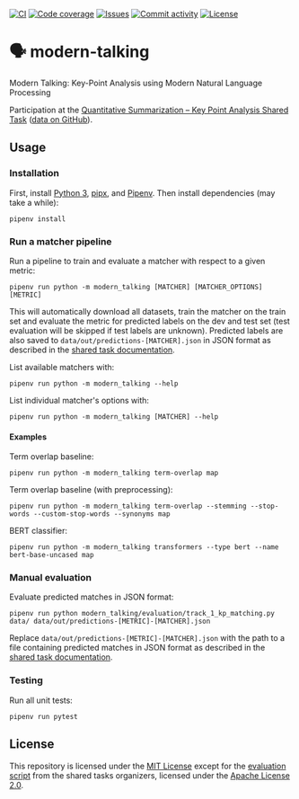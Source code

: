 [![CI](https://img.shields.io/github/workflow/status/heinrichreimer/modern-talking/CI?style=flat-square)](https://github.com/heinrichreimer/modern-talking/actions?query=workflow%3A"CI")
[![Code coverage](https://img.shields.io/codecov/c/github/heinrichreimer/modern-talking?style=flat-square)](https://codecov.io/github/heinrichreimer/modern-talking/)
[![Issues](https://img.shields.io/github/issues/heinrichreimer/modern-talking?style=flat-square)](https://github.com/heinrichreimer/modern-talking/issues)
[![Commit activity](https://img.shields.io/github/commit-activity/m/heinrichreimer/modern-talking?style=flat-square)](https://github.com/heinrichreimer/modern-talking/commits)
[![License](https://img.shields.io/github/license/heinrichreimer/modern-talking?style=flat-square)](LICENSE)

# 🗣️ modern-talking

Modern Talking: Key-Point Analysis using Modern Natural Language Processing

Participation at the [Quantitative Summarization – Key Point Analysis Shared Task](https://2021.argmining.org/shared_task_ibm.html#ibm) ([data on GitHub](https://github.com/ibm/KPA_2021_shared_task)).

## Usage

### Installation

First, install [Python 3](https://python.org/downloads/), [pipx](https://pipxproject.github.io/pipx/installation/#install-pipx), and [Pipenv](https://pipenv.pypa.io/en/latest/install/#isolated-installation-of-pipenv-with-pipx).
Then install dependencies (may take a while):

```shell script
pipenv install
```

### Run a matcher pipeline

Run a pipeline to train and evaluate a matcher with respect to a given metric:

```shell script
pipenv run python -m modern_talking [MATCHER] [MATCHER_OPTIONS] [METRIC]
```

This will automatically download all datasets, train the matcher on the train set and evaluate the metric for predicted labels on the dev and test set (test evaluation will be skipped if test labels are unknown).
Predicted labels are also saved to `data/out/predictions-[MATCHER].json` in JSON format as described in the [shared task documentation](https://github.com/ibm/KPA_2021_shared_task#track-1---key-point-matching).

List available matchers with:

```shell script
pipenv run python -m modern_talking --help
```

List individual matcher's options with:

```shell script
pipenv run python -m modern_talking [MATCHER] --help
```

#### Examples

Term overlap baseline:

```shell script
pipenv run python -m modern_talking term-overlap map
```

Term overlap baseline (with preprocessing):

```shell script
pipenv run python -m modern_talking term-overlap --stemming --stop-words --custom-stop-words --synonyms map
```

BERT classifier:

```shell script
pipenv run python -m modern_talking transformers --type bert --name bert-base-uncased map
```

### Manual evaluation

Evaluate predicted matches in JSON format:

```shell script
pipenv run python modern_talking/evaluation/track_1_kp_matching.py data/ data/out/predictions-[METRIC]-[MATCHER].json
```

Replace `data/out/predictions-[METRIC]-[MATCHER].json` with the path to a file containing predicted matches in JSON format as described in the [shared task documentation](https://github.com/ibm/KPA_2021_shared_task#track-1---key-point-matching).

### Testing

Run all unit tests:

```shell script
pipenv run pytest
```

## License

This repository is licensed under the [MIT License](LICENSE) except for the [evaluation script](https://github.com/IBM/KPA_2021_shared_task/blob/771caa1519df4e26127ad37cffe8d5940af3b2da/code/track_1_kp_matching.py) from the shared tasks organizers, licensed under the [Apache License 2.0](https://github.com/IBM/KPA_2021_shared_task/blob/771caa1519df4e26127ad37cffe8d5940af3b2da/LICENSE).
